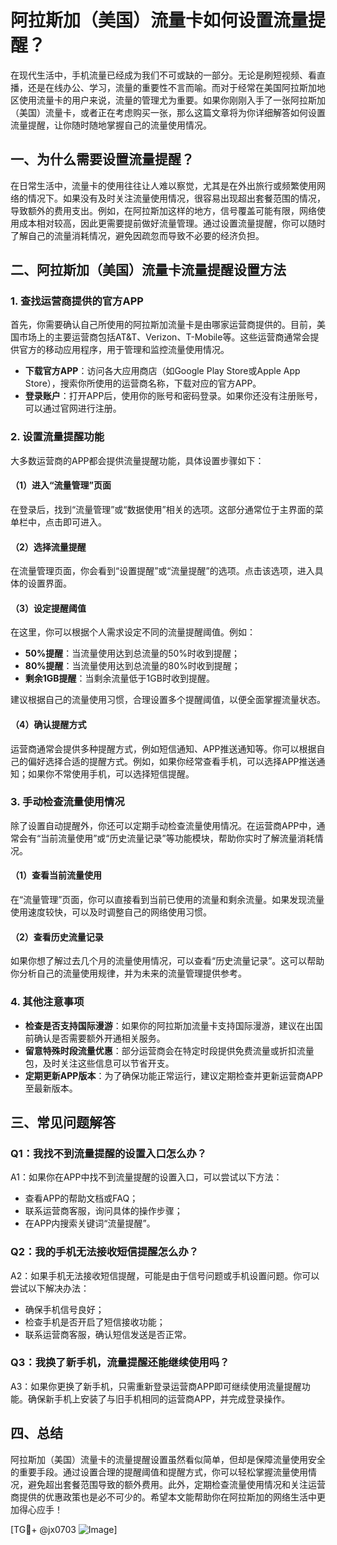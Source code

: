# 阿拉斯加（美国）流量卡如何设置流量提醒？

在现代生活中，手机流量已经成为我们不可或缺的一部分。无论是刷短视频、看直播，还是在线办公、学习，流量的重要性不言而喻。而对于经常在美国阿拉斯加地区使用流量卡的用户来说，流量的管理尤为重要。如果你刚刚入手了一张阿拉斯加（美国）流量卡，或者正在考虑购买一张，那么这篇文章将为你详细解答如何设置流量提醒，让你随时随地掌握自己的流量使用情况。

## 一、为什么需要设置流量提醒？

在日常生活中，流量卡的使用往往让人难以察觉，尤其是在外出旅行或频繁使用网络的情况下。如果没有及时关注流量使用情况，很容易出现超出套餐范围的情况，导致额外的费用支出。例如，在阿拉斯加这样的地方，信号覆盖可能有限，网络使用成本相对较高，因此更需要提前做好流量管理。通过设置流量提醒，你可以随时了解自己的流量消耗情况，避免因疏忽而导致不必要的经济负担。

## 二、阿拉斯加（美国）流量卡流量提醒设置方法

### 1. 查找运营商提供的官方APP

首先，你需要确认自己所使用的阿拉斯加流量卡是由哪家运营商提供的。目前，美国市场上的主要运营商包括AT&T、Verizon、T-Mobile等。这些运营商通常会提供官方的移动应用程序，用于管理和监控流量使用情况。

- **下载官方APP**：访问各大应用商店（如Google Play Store或Apple App Store），搜索你所使用的运营商名称，下载对应的官方APP。
- **登录账户**：打开APP后，使用你的账号和密码登录。如果你还没有注册账号，可以通过官网进行注册。

### 2. 设置流量提醒功能

大多数运营商的APP都会提供流量提醒功能，具体设置步骤如下：

#### （1）进入“流量管理”页面
在登录后，找到“流量管理”或“数据使用”相关的选项。这部分通常位于主界面的菜单栏中，点击即可进入。

#### （2）选择流量提醒
在流量管理页面，你会看到“设置提醒”或“流量提醒”的选项。点击该选项，进入具体的设置界面。

#### （3）设定提醒阈值
在这里，你可以根据个人需求设定不同的流量提醒阈值。例如：
- **50%提醒**：当流量使用达到总流量的50%时收到提醒；
- **80%提醒**：当流量使用达到总流量的80%时收到提醒；
- **剩余1GB提醒**：当剩余流量低于1GB时收到提醒。

建议根据自己的流量使用习惯，合理设置多个提醒阈值，以便全面掌握流量状态。

#### （4）确认提醒方式
运营商通常会提供多种提醒方式，例如短信通知、APP推送通知等。你可以根据自己的偏好选择合适的提醒方式。例如，如果你经常查看手机，可以选择APP推送通知；如果你不常使用手机，可以选择短信提醒。

### 3. 手动检查流量使用情况

除了设置自动提醒外，你还可以定期手动检查流量使用情况。在运营商APP中，通常会有“当前流量使用”或“历史流量记录”等功能模块，帮助你实时了解流量消耗情况。

#### （1）查看当前流量使用
在“流量管理”页面，你可以直接看到当前已使用的流量和剩余流量。如果发现流量使用速度较快，可以及时调整自己的网络使用习惯。

#### （2）查看历史流量记录
如果你想了解过去几个月的流量使用情况，可以查看“历史流量记录”。这可以帮助你分析自己的流量使用规律，并为未来的流量管理提供参考。

### 4. 其他注意事项

- **检查是否支持国际漫游**：如果你的阿拉斯加流量卡支持国际漫游，建议在出国前确认是否需要额外开通相关服务。
- **留意特殊时段流量优惠**：部分运营商会在特定时段提供免费流量或折扣流量包，及时关注这些信息可以节省开支。
- **定期更新APP版本**：为了确保功能正常运行，建议定期检查并更新运营商APP至最新版本。

## 三、常见问题解答

### Q1：我找不到流量提醒的设置入口怎么办？
A1：如果你在APP中找不到流量提醒的设置入口，可以尝试以下方法：
- 查看APP的帮助文档或FAQ；
- 联系运营商客服，询问具体的操作步骤；
- 在APP内搜索关键词“流量提醒”。

### Q2：我的手机无法接收短信提醒怎么办？
A2：如果手机无法接收短信提醒，可能是由于信号问题或手机设置问题。你可以尝试以下解决办法：
- 确保手机信号良好；
- 检查手机是否开启了短信接收功能；
- 联系运营商客服，确认短信发送是否正常。

### Q3：我换了新手机，流量提醒还能继续使用吗？
A3：如果你更换了新手机，只需重新登录运营商APP即可继续使用流量提醒功能。确保新手机上安装了与旧手机相同的运营商APP，并完成登录操作。

## 四、总结

阿拉斯加（美国）流量卡的流量提醒设置虽然看似简单，但却是保障流量使用安全的重要手段。通过设置合理的提醒阈值和提醒方式，你可以轻松掌握流量使用情况，避免超出套餐范围导致的额外费用。此外，定期检查流量使用情况和关注运营商提供的优惠政策也是必不可少的。希望本文能帮助你在阿拉斯加的网络生活中更加得心应手！

[TG💪+ @jx0703 ![Image](https://github.com/user-attachments/assets/dbca1d08-cadb-493c-b0ec-ad6f7a83f270)]